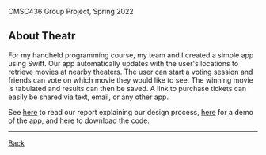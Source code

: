 CMSC436 Group Project, Spring 2022

## About Theatr
For my handheld programming course, my team and I created a simple app using Swift. Our app automatically updates with the user's locations to retrieve movies at nearby theaters. The user can start a voting session and friends can vote on which movie they would like to see. The winning movie is tabulated and results can then be saved. A link to purchase tickets can easily be shared via text, email, or any other app.

See [here](https://github.com/katherinekemp/cmsc436/blob/main/final_report.pdf) to read our report explaining our design process, [here](https://github.com/katherinekemp/cmsc436/blob/main/theatr) for a demo of the app, and [here](https://github.com/katherinekemp/cmsc436/blob/main/DEMO.mov) to download the code.

---
<a href="javascript:window.history.back();" align="center">Back</a>
